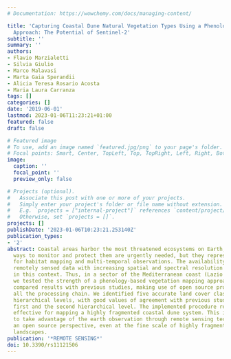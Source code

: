 ```yaml
---
# Documentation: https://wowchemy.com/docs/managing-content/

title: 'Capturing Coastal Dune Natural Vegetation Types Using a Phenology-Based Mapping
  Approach: The Potential of Sentinel-2'
subtitle: ''
summary: ''
authors:
- Flavio Marzialetti
- Silvia Giulio
- Marco Malavasi
- Marta Gaia Sperandii
- Alicia Teresa Rosario Acosta
- Maria Laura Carranza
tags: []
categories: []
date: '2019-06-01'
lastmod: 2023-01-06T11:23:21+01:00
featured: false
draft: false

# Featured image
# To use, add an image named `featured.jpg/png` to your page's folder.
# Focal points: Smart, Center, TopLeft, Top, TopRight, Left, Right, BottomLeft, Bottom, BottomRight.
image:
  caption: ''
  focal_point: ''
  preview_only: false

# Projects (optional).
#   Associate this post with one or more of your projects.
#   Simply enter your project's folder or file name without extension.
#   E.g. `projects = ["internal-project"]` references `content/project/deep-learning/index.md`.
#   Otherwise, set `projects = []`.
projects: []
publishDate: '2023-01-06T10:23:21.253140Z'
publication_types:
- '2'
abstract: Coastal areas harbor the most threatened ecosystems on Earth, and cost-effective
  ways to monitor and protect them are urgently needed, but they represent a challenge
  for habitat mapping and multi-temporal observations. The availability of open access,
  remotely sensed data with increasing spatial and spectral resolution is promising
  in this context. Thus, in a sector of the Mediterranean coast (Lazio region, Italy),
  we tested the strength of a phenology-based vegetation mapping approach and statistically
  compared results with previous studies, making use of open source products across
  all the processing chain. We identified five accurate land cover classes in three
  hierarchical levels, with good values of agreement with previous studies for the
  first and the second hierarchical level. The implemented procedure resulted as being
  effective for mapping a highly fragmented coastal dune system. This is encouraging
  to take advantage of the earth observation through remote sensing technology in
  an open source perspective, even at the fine scale of highly fragmented sand dunes
  landscapes.
publication: '*REMOTE SENSING*'
doi: 10.3390/rs11121506
---
```


